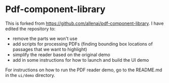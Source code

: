 # Pdf-component-library

This is forked from https://github.com/allenai/pdf-component-library.
I have edited the repository to:

* remove the parts we won't use
* add scripts for processing PDFs (finding bounding box locations of passages
  that we want to highlight)
* simplify the reader based on the original demo
* add in some instructions for how to launch and build the UI demo

For instructions on how to run the PDF reader demo, go to the
README.md in the `ui/demo` directory.
